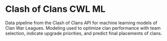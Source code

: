 # Clash of Clans CWL ML
Data pipeline from the Clash of Clans API for machine learning models of Clan War Leagues. Modeling used to optimize clan performance with team selection, indicate upgrade priorities, and predict final placements of clans.
